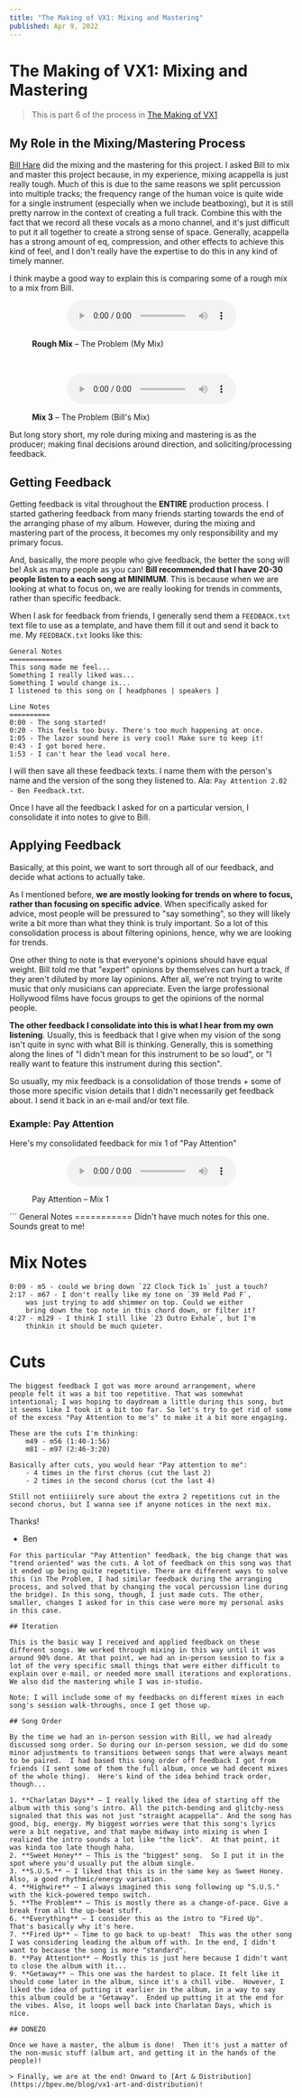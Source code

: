 ```yaml
---
title: "The Making of VX1: Mixing and Mastering"
published: Apr 9, 2022
---
```

# The Making of VX1: Mixing and Mastering

> This is part 6 of the process in [The Making of VX1](https://bpev.me/blog/vx1/)

## My Role in the Mixing/Mastering Process

[Bill Hare](https://billhareacappella.com) did the mixing and the mastering for this project. I asked Bill to mix and master this project because, in my experience, mixing acappella is just really tough. Much of this is due to the same reasons we split percussion into multiple tracks; the frequency range of the human voice is quite wide for a single instrument (especially when we include beatboxing), but it is still pretty narrow in the context of creating a full track. Combine this with the fact that we record all these vocals as a mono channel, and it's just difficult to put it all together to create a strong sense of space. Generally, acappella has a strong amount of eq, compression, and other effects to achieve this kind of feel, and I don't really have the expertise to do this in any kind of timely manner.

I think maybe a good way to explain this is comparing some of a rough mix to a mix from Bill.

<figure>
  <p align="center">
    <audio controls src="https://static.bpev.me/blog/vx1-mixing-and-mastering/the-problem-rough-mix.mp3">The Problem Rough Mix (My Mix)</Audio>
  </p>
  <figcaption><strong>Rough Mix</strong> – The Problem (My Mix)</figcaption>
</figure>
<br />
<figure>
  <p align="center">
    <audio controls src="https://static.bpev.me/blog/vx1-mixing-and-mastering/the-problem-mix-3.mp3">The Problem Mix 3 (Bill's Mix)</Audio>
  </p>
  <figcaption><strong>Mix 3</strong> – The Problem (Bill's Mix)</figcaption>
</figure>

But long story short, my role during mixing and mastering is as the producer; making final decisions around direction, and soliciting/processing feedback.

## Getting Feedback

Getting feedback is vital throughout the **ENTIRE** production process. I started gathering feedback from many friends starting towards the end of the arranging phase of my album. However, during the mixing and mastering part of the process, it becomes my only responsibility and my primary focus.

And, basically, the more people who give feedback, the better the song will be! Ask as many people as you can! **Bill recommended that I have 20-30 people listen to a each song at MINIMUM**. This is because when we are looking at what to focus on, we are really looking for trends in comments, rather than specific feedback.

When I ask for feedback from friends, I generally send them a `FEEDBACK.txt` text file to use as a template, and have them fill it out and send it back to me. My `FEEDBACK.txt` looks like this:

```
General Notes
=============
This song made me feel...
Something I really liked was...
Something I would change is...
I listened to this song on [ headphones | speakers ]

Line Notes
==========
0:00 - The song started!
0:20 - This feels too busy. There's too much happening at once.
1:05 - The lazor sound here is very cool! Make sure to keep it!
0:43 - I got bored here.
1:53 - I can't hear the lead vocal here.
```

I will then save all these feedback texts. I name them with the person's name and the version of the song they listened to. Ala: `Pay Attention 2.02 - Ben Feedback.txt`.

Once I have all the feedback I asked for on a particular version, I consolidate it into notes to give to Bill.

## Applying Feedback

Basically, at this point, we want to sort through all of our feedback, and decide what actions to actually take.

As I mentioned before, **we are mostly looking for trends on where to focus, rather than focusing on specific advice**. When specifically asked for advice, most people will be pressured to "say something", so they will likely write a bit more than what they think is truly important. So a lot of this consolidation process is about filtering opinions, hence, why we are looking for trends.

One other thing to note is that everyone's opinions should have equal weight. Bill told me that "expert" opinions by themselves can hurt a track, if they aren't diluted by more lay opinions. After all, we're not trying to write music that only musicians can appreciate. Even the large professional Hollywood films have focus groups to get the opinions of the normal people.

**The other feedback I consolidate into this is what I hear from my own listening**. Usually, this is feedback that I give when my vision of the song isn't quite in sync with what Bill is thinking. Generally, this is something along the lines of "I didn't mean for this instrument to be so loud", or "I really want to feature this instrument during this section".

So usually, my mix feedback is a consolidation of those trends + some of those more specific vision details that I didn't necessarily get feedback about. I send it back in an e-mail and/or text file.

### Example: Pay Attention

Here's my consolidated feedback for mix 1 of "Pay Attention"

<figure>
<p align="center">
<audio controls src="https://static.bpev.me/blog/vx1-mixing-and-mastering/pay-attention-mix-1.mp3">Pay Attention Mix 1</Audio>
</p>
<figcaption>Pay Attention – Mix 1</figcaption>
</figure>
```
General Notes
===========
  Didn't have much notes for this one. Sounds great to me!

# Mix Notes

    0:09 - m5 - could we bring down `22 Clock Tick 1s` just a touch?
    2:17 - m67 - I don't really like my tone on `39 Held Pad F`,
        was just trying to add shimmer on top. Could we either
        bring down the top note in this chord down, or filter it?
    4:27 - m129 - I think I still like `23 Outro Exhale`, but I'm
        thinkin it should be much quieter.

# Cuts

    The biggest feedback I got was more around arrangement, where
    people felt it was a bit too repetitive. That was somewhat
    intentional; I was hoping to daydream a little during this song, but
    it seems like I took it a bit too far. So let's try to get rid of some
    of the excess "Pay Attention to me's" to make it a bit more engaging.

    These are the cuts I'm thinking:
        m49 - m56 (1:40-1:56)
        m81 - m97 (2:46-3:20)

    Basically after cuts, you would hear "Pay attention to me":
        - 4 times in the first chorus (cut the last 2)
        - 2 times in the second chorus (cut the last 4)

    Still not entiiiirely sure about the extra 2 repetitions cut in the
    second chorus, but I wanna see if anyone notices in the next mix.

Thanks!

- Ben

```
For this particular "Pay Attention" feedback, the big change that was "trend oriented" was the cuts. A lot of feedback on this song was that it ended up being quite repetitive. There are different ways to solve this (in The Problem, I had similar feedback during the arranging process, and solved that by changing the vocal percussion line during the bridge). In this song, though, I just made cuts. The other, smaller, changes I asked for in this case were more my personal asks in this case.

## Iteration

This is the basic way I received and applied feedback on these different songs. We worked through mixing in this way until it was around 90% done. At that point, we had an in-person session to fix a lot of the very specific small things that were either difficult to explain over e-mail, or needed more small iterations and explorations. We also did the mastering while I was in-studio.

Note: I will include some of my feedbacks on different mixes in each song's session walk-throughs, once I get those up.

## Song Order

By the time we had an in-person session with Bill, we had already discussed song order. So during our in-person session, we did do some minor adjustments to transitions between songs that were always meant to be paired.  I had based this song order off feedback I got from friends (I sent some of them the full album, once we had decent mixes of the whole thing).  Here's kind of the idea behind track order, though...

1. **Charlatan Days** – I really liked the idea of starting off the album with this song's intro. All the pitch-bending and glitchy-ness signaled that this was not just "straight acappella". And the song has good, big, energy. My biggest worries were that this song's lyrics were a bit negative, and that maybe midway into mixing is when I realized the intro sounds a lot like "the lick".  At that point, it was kinda too late though haha.
2. **Sweet Honey** – This is the "biggest" song.  So I put it in the spot where you'd usually put the album single.
3. **S.U.S.** – I liked that this is in the same key as Sweet Honey. Also, a good rhythmic/energy variation.
4. **Highwire** – I always imagined this song following up "S.U.S." with the kick-powered tempo switch.
5. **The Problem** – This is mostly there as a change-of-pace. Give a break from all the up-beat stuff.
6. **Everything** – I consider this as the intro to "Fired Up".  That's basically why it's here.
7. **Fired Up** – Time to go back to up-beat!  This was the other song I was considering leading the album off with. In the end, I didn't want to because the song is more "standard".
8. **Pay Attention** – Mostly this is just here because I didn't want to close the album with it...
9. **Getaway** – This one was the hardest to place. It felt like it should come later in the album, since it's a chill vibe.  However, I liked the idea of putting it earlier in the album, in a way to say this album could be a "Getaway".  Ended up putting it at the end for the vibes. Also, it loops well back into Charlatan Days, which is nice.

## DONEZO

Once we have a master, the album is done!  Then it's just a matter of the non-music stuff (album art, and getting it in the hands of the people)!

> Finally, we are at the end! Onward to [Art & Distribution](https://bpev.me/blog/vx1-art-and-distribution)!
```
